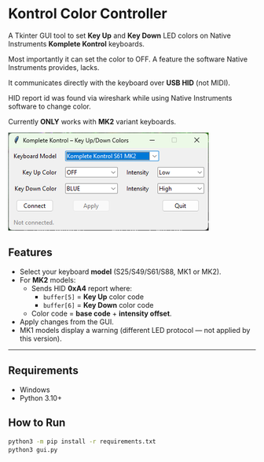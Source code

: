 # Kontrol Color Controller

A Tkinter GUI tool to set **Key Up** and **Key Down** LED colors on Native Instruments **Komplete Kontrol** keyboards.

Most importantly it can set the color to OFF. A feature the software Native Instruments provides, lacks. 

It communicates directly with the keyboard over **USB HID** (not MIDI).

HID report id was found via wireshark while using Native Instruments software to change color. 

Currently **ONLY** works with **MK2** variant keyboards.



![Image](gui-image.png)


## Features

- Select your keyboard **model** (S25/S49/S61/S88, MK1 or MK2).
- For **MK2** models:
  - Sends HID **0xA4** report where:
    - `buffer[5]` = **Key Up** color code
    - `buffer[6]` = **Key Down** color code
  - Color code = **base code** + **intensity offset**.
- Apply changes from the GUI.
- MK1 models display a warning (different LED protocol — not applied by this version).

---

## Requirements

- Windows
- Python 3.10+ 

## How to Run

```cmd
python3 -m pip install -r requirements.txt
python3 gui.py
```

